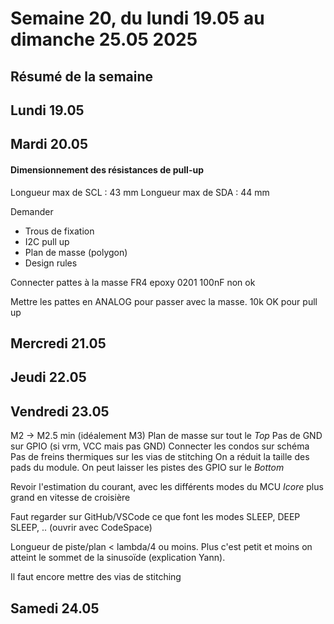 # Semaine 20, du lundi 19.05 au dimanche 25.05 2025

## Résumé de la semaine

## Lundi 19.05

## Mardi 20.05

#### Dimensionnement des résistances de pull-up

Longueur max de SCL : 43 mm
Longueur max de SDA : 44 mm


Demander
- Trous de fixation
- I2C pull up
- Plan de masse (polygon)
- Design rules

Connecter pattes à la masse
FR4 epoxy
0201 100nF non ok

Mettre les pattes en ANALOG pour passer avec la masse.
10k OK pour pull up

## Mercredi 21.05

## Jeudi 22.05

## Vendredi 23.05

M2 -> M2.5 min (idéalement M3)
Plan de masse sur tout le *Top*
Pas de GND sur GPIO (si vrm, VCC mais pas GND)
Connecter les condos sur schéma
Pas de freins thermiques sur les vias de stitching
On a réduit la taille des pads du module.
On peut laisser les pistes des GPIO sur le *Bottom*

Revoir l'estimation du courant, avec les différents modes du MCU
*Icore* plus grand en vitesse de croisière

Faut regarder sur GitHub/VSCode ce que font les modes SLEEP, DEEP SLEEP, .. (ouvrir avec CodeSpace)

Longueur de piste/plan < lambda/4 ou moins. Plus c'est petit et moins on atteint le sommet de la sinusoïde (explication Yann).

Il faut encore mettre des vias de stitching

## Samedi 24.05